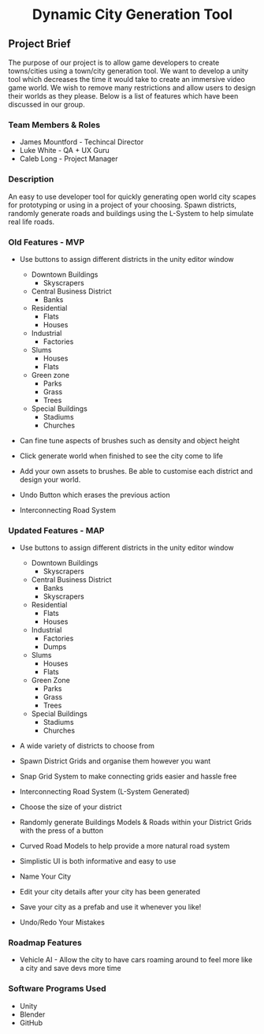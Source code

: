 # <p align="center"> Dynamic City Generation Tool </p>

## Project Brief
The purpose of our project is to allow game developers to create towns/cities using a town/city generation tool. We want to develop a unity tool which decreases the time it would take to create an immersive video game world. We wish to remove many restrictions and allow users to design their worlds as they please. Below is a list of features which have been discussed in our group. 

### Team Members & Roles 
 * James Mountford - Techincal Director
 * Luke White - QA + UX Guru
 * Caleb Long - Project Manager

### Description 
An easy to use developer tool for quickly generating open world city scapes for prototyping or using in a project of your choosing. Spawn districts, randomly generate roads and buildings using the L-System to help simulate real life roads. 

### Old Features - MVP 
* Use buttons to assign different districts in the unity editor window 
  * Downtown Buildings 
    * Skyscrapers 
  * Central Business District 
    * Banks 
  * Residential 
    * Flats 
    * Houses 
  * Industrial 
    * Factories 
  * Slums 
    * Houses 
    * Flats 
  * Green zone 
    * Parks
    * Grass 
    * Trees 
  * Special Buildings 
    * Stadiums 
    * Churches  
 
* Can fine tune aspects of brushes such as density and object height 
* Click generate world when finished to see the city come to life 
* Add your own assets to brushes. Be able to customise each district and design your world. 
* Undo Button which erases the previous action 
* Interconnecting Road System 

### Updated Features - MAP
* Use buttons to assign different districts in the unity editor window 
  * Downtown Buildings 
    * Skyscrapers 
  * Central Business District 
    * Banks 
    * Skyscrapers 
  * Residential 
    * Flats 
    * Houses 
  * Industrial 
    * Factories 
    * Dumps 
  * Slums 
    * Houses 
    * Flats 
  * Green Zone 
    * Parks 
    * Grass 
    * Trees 
  * Special Buildings 
    * Stadiums 
    * Churches

* A wide variety of districts to choose from 
* Spawn District Grids and organise them however you want 
* Snap Grid System to make connecting grids easier and hassle free 
* Interconnecting Road System (L-System Generated) 
* Choose the size of your district 
* Randomly generate Buildings Models & Roads within your District Grids with the press of a button 
* Curved Road Models to help provide a more natural road system 
* Simplistic UI is both informative and easy to use 
* Name Your City 
* Edit your city details after your city has been generated 
* Save your city as a prefab and use it whenever you like! 
* Undo/Redo Your Mistakes 

### Roadmap Features
* Vehicle AI - Allow the city to have cars roaming around to feel more like a city and save devs more time

### Software Programs Used
* Unity
* Blender
* GitHub

